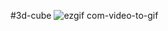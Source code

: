 #3d-cube
![ezgif com-video-to-gif](https://github.com/Braimah-Abiola/Interaction-Design/assets/53942120/5abb0a8e-b3bb-4740-b21e-90ba738f7ded)
